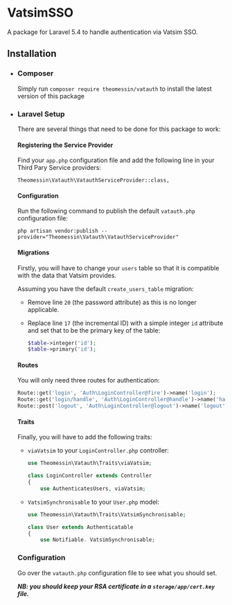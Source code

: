 # VatsimSSO

A package for Laravel 5.4 to handle authentication via Vatsim SSO.

## Installation

- ### Composer
  Simply run `composer require theomessin/vatauth` to install the latest version of this package

- ### Laravel Setup
  There are several things that need to be done for this package to work:
  #### Registering the Service Provider
  Find your `app.php` configuration file and add the following line in your Third Pary Service providers:
   ```
   Theomessin\Vatauth\VatauthServiceProvider::class,
   ```

  #### Configuration
  Run the following command to publish the default `vatauth.php` configuration file:
  ```
  php artisan vendor:publish --provider="Theomessin\Vatauth\VatauthServiceProvider"
  ```

  #### Migrations
   Firstly, you will have to change your `users` table so that it is compatible with the data that Vatsim provides. 

  Assuming you have the default `create_users_table` migration:
  - Remove line `20` (the password attribute) as this is no longer applicable.
  - Replace line `17` (the incremental ID) with a simple integer `id` attribute and set that to be the primary key of the table:

    ```php
    $table->integer('id');
    $table->primary('id');
    ```
    
  #### Routes
  
  You will only need three routes for authentication:
  
  ```php
  Route::get('login', 'Auth\LoginController@fire')->name('login');
  Route::get('login/handle', 'Auth\LoginController@handle')->name('handle');
  Route::post('logout', 'Auth\LoginController@logout')->name('logout');
  ```
  
  #### Traits
  
  Finally, you will have to add the following traits:
  
  - `viaVatsim` to your `LoginController.php` controller:
  
    ```php
    use Theomessin\Vatauth\Traits\viaVatsim;
  
    class LoginController extends Controller
    {
        use AuthenticatesUsers, viaVatsim;
    ```
    
  - `VatsimSynchronisable` to your `User.php` model:
  
    ```php
    use Theomessin\Vatauth\Traits\VatsimSynchronisable;
    
    class User extends Authenticatable
    {
        use Notifiable. VatsimSynchronisable;
    ```
  
  ### Configuration
  Go over the `vatauth.php` configuration file to see what you should set.
  
  ***NB: you should keep your RSA certificate in a `storage/app/cert.key` file.***
  